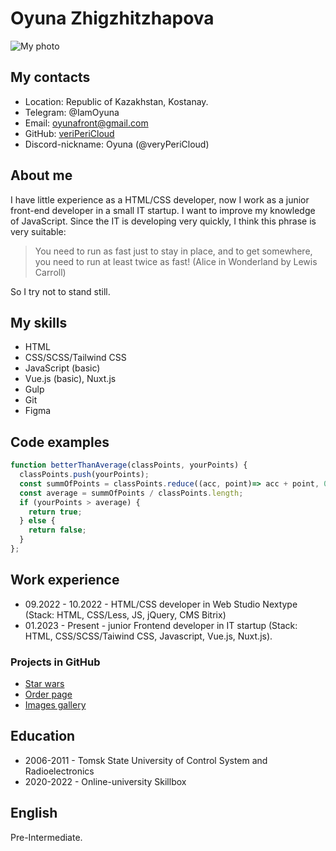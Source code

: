 # Oyuna Zhigzhitzhapova

![My photo](/images/pphoto.jpg)

## My contacts
* Location: Republic of Kazakhstan, Kostanay.
* Telegram: @IamOyuna
* Email: oyunafront@gmail.com
* GitHub: [veriPeriCloud](https://github.com/veryPeriCloud)
* Discord-nickname: Oyuna (@veryPeriCloud)

## About me
I have little experience as a HTML/CSS developer, now I work as a junior front-end developer in a small IT startup. I want to improve my knowledge of JavaScript. Since the IT is developing very quickly, I think this phrase is very suitable: 
>You need to run as fast just to stay in place, and to get somewhere, you need to run at least twice as fast! (Alice in Wonderland by Lewis Carroll)

So I try not to stand still.

## My skills
* HTML
* CSS/SCSS/Tailwind CSS
* JavaScript (basic)
* Vue.js (basic), Nuxt.js
* Gulp
* Git
* Figma

## Code examples

```javascript
function betterThanAverage(classPoints, yourPoints) {
  classPoints.push(yourPoints);
  const summOfPoints = classPoints.reduce((acc, point)=> acc + point, 0);
  const average = summOfPoints / classPoints.length;
  if (yourPoints > average) {
    return true;
  } else {
    return false;
  }
};
```

## Work experience

* 09.2022 - 10.2022 - HTML/CSS developer in Web Studio Nextype (Stack: HTML, CSS/Less, JS, jQuery, CMS Bitrix)
* 01.2023 - Present - junior Frontend developer in IT startup (Stack: HTML, CSS/SCSS/Taiwind CSS, Javascript, Vue.js, Nuxt.js).

### Projects in GitHub
* [Star wars](https://verypericloud.github.io/starWarsApp/)
* [Order page](http://oyunafront-test.com.xsph.ru/)
* [Images gallery](https://verypericloud.github.io/images-gallery/)


## Education

* 2006-2011 - Tomsk State University of Control System and Radioelectronics
* 2020-2022 - Online-university Skillbox

## English
Pre-Intermediate.